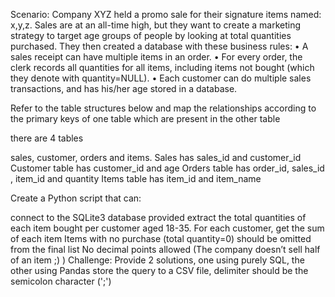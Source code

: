 Scenario: 
  Company XYZ held a promo sale for their signature items named: x,y,z. Sales are at an all-time high, but they want to create a marketing strategy to target age groups of people by looking at total quantities purchased. They then created a database with these business rules: • A sales receipt can have multiple items in an order. • For every order, the clerk records all quantities for all items, including items not bought (which they denote with quantity=NULL). • Each customer can do multiple sales transactions, and has his/her age stored in a database.

  Refer to the table structures below and map the relationships according to the primary keys of one table which are present in the other table

  there are 4 tables

  sales, customer, orders and items. Sales has sales_id and customer_id Customer table has customer_id and age Orders table has order_id, sales_id , item_id and quantity Items table has item_id and item_name

Create a Python script that can:

  connect to the SQLite3 database provided
  extract the total quantities of each item bought per customer aged 18-35.
  For each customer, get the sum of each item
  Items with no purchase (total quantity=0) should be omitted from the final list
  No decimal points allowed (The company doesn’t sell half of an item ;) ) Challenge: Provide 2 solutions, one using purely SQL, the other using Pandas
  store the query to a CSV file, delimiter should be the semicolon character (';')
